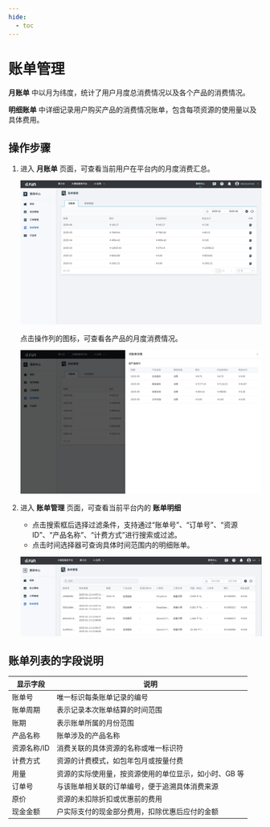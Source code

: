 ```yaml
---
hide:
  - toc
---
```


# 账单管理

**月账单** 中以月为纬度，统计了用户月度总消费情况以及各个产品的消费情况。

**明细账单** 中详细记录用户购买产品的消费情况账单，包含每项资源的使用量以及具体费用。

## 操作步骤

1. 进入 **月账单** 页面，可查看当前用户在平台内的月度消费汇总。

    ![bills](images/monthly-bills.png)

    点击操作列的图标，可查看各产品的月度消费情况。

    ![bills](images/monthly-bills-01.png)

2. 进入 **账单管理** 页面，可查看当前平台内的 **账单明细**

    - 点击搜索框后选择过滤条件，支持通过“账单号”、“订单号”、“资源 ID”、“产品名称”、“计费方式”进行搜索或过滤。
    - 点击时间选择器可查询具体时间范围内的明细账单。
    
    ![bills](images/bills.png)

## 账单列表的字段说明

| 显示字段 | 说明 |
| --- | --- |
| 账单号 | 唯一标识每条账单记录的编号 |
| 账单周期 | 表示记录本次账单结算的时间范围 |
| 账期 | 表示账单所属的月份范围 |
| 产品名称 | 账单涉及的产品名称 |
| 资源名称/ID | 消费关联的具体资源的名称或唯一标识符 |
| 计费方式 | 资源的计费模式，如包年包月或按量付费 |
| 用量 | 资源的实际使用量，按资源使用的单位显示，如小时、GB 等 |
| 订单号 | 与该账单相关联的订单编号，便于追溯具体消费来源 |
| 原价 | 资源的未扣除折扣或优惠前的费用 |
| 现金金额 | 户实际支付的现金部分费用，扣除优惠后应付的金额 |
